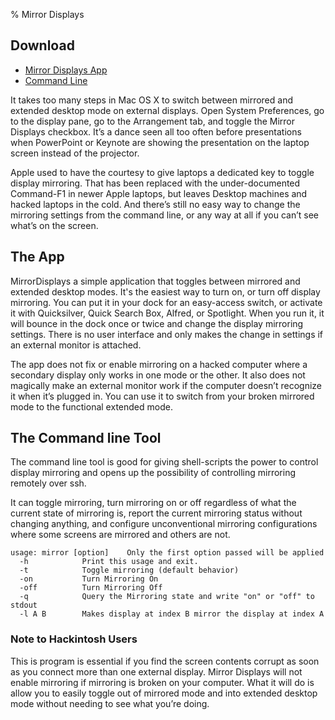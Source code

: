 % Mirror Displays

## Download
* [Mirror Displays App](https://github.com/fcanas/mirror-displays/releases/download/v1.2/MirrorDisplays.zip)
* [Command Line](https://github.com/fcanas/mirror-displays/releases/download/v1.2/mirror.zip)

It takes too many steps in Mac OS X to switch between mirrored and extended desktop mode on external displays. Open System Preferences, go to the display pane, go to the Arrangement tab, and toggle the Mirror Displays checkbox. It’s a dance seen all too often before presentations when PowerPoint or Keynote are showing the presentation on the laptop screen instead of the projector.

Apple used to have the courtesy to give laptops a dedicated key to toggle display mirroring. That has been replaced with the under-documented Command-F1 in newer Apple laptops, but leaves Desktop machines and hacked laptops in the cold. And there’s still no easy way to change the mirroring settings from the command line, or any way at all if you can’t see what’s on the screen.

## The App

MirrorDisplays a simple application that toggles between mirrored and extended desktop modes. It's the easiest way to turn on, or turn off display mirroring. You can put it in your dock for an easy-access switch, or activate it with Quicksilver, Quick Search Box, Alfred, or Spotlight. When you run it, it will bounce in the dock once or twice and change the display mirroring settings. There is no user interface and only makes the change in settings if an external monitor is attached.

The app does not fix or enable mirroring on a hacked computer where a secondary display only works in one mode or the other. It also does not magically make an external monitor work if the computer doesn’t recognize it when it’s plugged in. You can use it to switch from your broken mirrored mode to the functional extended mode.

## The Command line Tool

The command line tool is good for giving shell-scripts the power to control display mirroring and opens up the possibility of controlling mirroring remotely over ssh.

It can toggle mirroring, turn mirroring on or off regardless of what the current state of mirroring is, report the current mirroring status without changing anything, and configure unconventional mirroring configurations where some screens are mirrored and others are not.

```
usage: mirror [option]    Only the first option passed will be applied
  -h            Print this usage and exit.
  -t            Toggle mirroring (default behavior)
  -on           Turn Mirroring On
  -off          Turn Mirroring Off
  -q            Query the Mirroring state and write "on" or "off" to stdout
  -l A B        Makes display at index B mirror the display at index A
```

### Note to Hackintosh Users

This is program is essential if you find the screen contents corrupt as soon as you connect more than one external display. Mirror Displays will not enable mirroring if mirroring is broken on your computer. What it will do is allow you to easily toggle out of mirrored mode and into extended desktop mode without needing to see what you’re doing.

